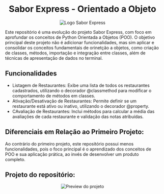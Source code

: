 <h1 align="center">Sabor Express - Orientado a Objeto</h1>

<p align="center">
  <img src="https://github.com/user-attachments/assets/c0352a5b-72f5-4e8c-ab23-210915bf6800" alt="Logo Sabor Express">
</p>

<p>Este repositório é uma evolução do projeto Sabor Express, com foco em aprofundar os conceitos de Python Orientada a Objetos (POO). O objetivo principal deste projeto não é adicionar funcionalidades, mas sim aplicar e consolidar os conceitos fundamentais de orinetção a objetos, como criação de classes, métodos, importação e integração entre classes, além de técnicas de apresentação de dados no terminal.</p>

## Funcionalidades
- Listagem de Restaurantes: Exibe uma lista de todos os restaurantes cadastrados, utilizando o decorador @classmethod para modificar o comportamento de métodos em classes.
- Ativação/Desativação de Restaurantes: Permite definir se um restaurante está ativo ou inativo, utilizando o decorador @property.  
- CAvaliação de Restaurantes: Inclui métodos para calcular a média das avaliações de cada restaurante e validação das notas atribuídas.

## Diferenciais em Relação ao Primeiro Projeto:
Ao contrário do primeiro projeto, este repositório possui menos funcionalidades, pois o foco principal é o aprendizado dos conceitos de POO e sua aplicação prática, ao invés de desenvolver um produto completo.

## Projeto do repositório:
<p align="center">
  <img src="https://github.com/user-attachments/assets/7cde8ff8-d90c-4e91-84c7-3ed54b65ea05" alt="Preview do projeto">
</p>
